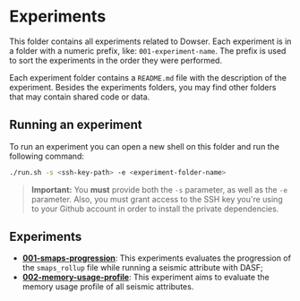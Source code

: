 # Experiments

This folder contains all experiments related to Dowser.
Each experiment is in a folder with a numeric prefix, like: `001-experiment-name`.
The prefix is used to sort the experiments in the order they were performed.

Each experiment folder contains a `README.md` file with the description of the experiment.
Besides the experiments folders, you may find other folders that may contain shared code or data.

## Running an experiment

To run an experiment you can open a new shell on this folder and run the following command:

```sh
./run.sh -s <ssh-key-path> -e <experiment-folder-name>
```

> **Important:**
> You **must** provide both the `-s` parameter, as well as the `-e` parameter.
> Also, you must grant access to the SSH key you're using to your Github account in order to install the private dependencies.

## Experiments

- [**001-smaps-progression**](./001-smaps-progression/README.md): This experiments evaluates the progression of the `smaps_rollup` file while running a seismic attribute with DASF;
- [**002-memory-usage-profile**](./002-memory-usage-profile/): This experiment aims to evaluate the memory usage profile of all seismic attributes.
